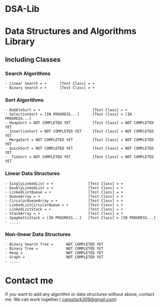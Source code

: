 # DSA-Lib

# Data Structures and Algorithms Library

## Including Classes

### Search Algorithms

    - Linear Search = +      [Test Class] = +
    - Binary Search = +      [Test Class] = +

### Sort Algorithms

    - BubbleSort = +                        [Test Class] = +
    - SelectionSort = [IN PROGRESS...]      [Test Class] = [IN PROGRESS...]
    - HeapSort = NOT COMPLETED YET          [Test Class] = NOT COMPLETED YET
    - InsertionSort = NOT COMPLETED YET     [Test Class] = NOT COMPLETED YET                 
    - MergeSort = NOT COMPLETED YET         [Test Class] = NOT COMPLETED YET                 
    - QuickSort = NOT COMPLETED YET         [Test Class] = NOT COMPLETED YET                 
    -  TimSort = NOT COMPLETED YET          [Test Class] = NOT COMPLETED YET                  

### Linear Data Structures

    - SinglyLinkedList = +                [Test Class] = +
    - DoublyLinkedList = +                [Test Class] = +
    - LinkedListQueue = +                 [Test Class] = +
    - QueueArray = +                      [Test Class] = +
    - CircularQueueArray = +              [Test Class] = +
    - LinkedListCircularQueue = +         [Test Class] = +
    - LinkedListStack = +                 [Test Class] = +
    - StackArray = +                      [Test Class] = +
    - SpaghettiStack = [IN PROGRESS...]   [Test Class] = [IN PROGRESS...] 
    - .....

### Non-linear Data Structures

    - Binary Search Tree =      NOT COMPLETED YET
    - Binary Tree =             NOT COMPLETED YET
    - Heap =                    NOT COMPLETED YET
    - Graph =                   NOT COMPLETED YET
    - .....

# Contact me

If you want to add any algorithm or data structures without above, contact me. We can work together.(
canozturk309@gmail.com)
